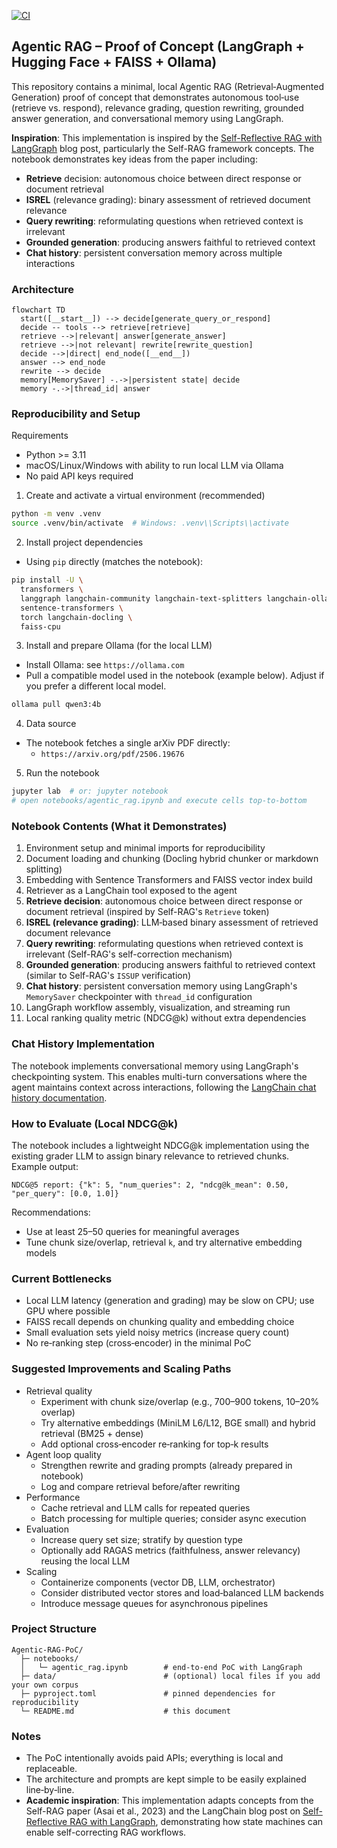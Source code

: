 [![CI](https://github.com/ZeleMate/Agentic-RAG-PoC/actions/workflows/ci.yaml/badge.svg?branch=main)](https://github.com/ZeleMate/Agentic-RAG-PoC/actions/workflows/ci.yaml)

## Agentic RAG – Proof of Concept (LangGraph + Hugging Face + FAISS + Ollama)

This repository contains a minimal, local Agentic RAG (Retrieval‑Augmented Generation) proof of concept that demonstrates autonomous tool‑use (retrieve vs. respond), relevance grading, question rewriting, grounded answer generation, and conversational memory using LangGraph.

**Inspiration**: This implementation is inspired by the [Self-Reflective RAG with LangGraph](https://blog.langchain.com/agentic-rag-with-langgraph/) blog post, particularly the Self-RAG framework concepts. The notebook demonstrates key ideas from the paper including:
- **Retrieve** decision: autonomous choice between direct response or document retrieval
- **ISREL** (relevance grading): binary assessment of retrieved document relevance
- **Query rewriting**: reformulating questions when retrieved context is irrelevant
- **Grounded generation**: producing answers faithful to retrieved context
- **Chat history**: persistent conversation memory across multiple interactions

### Architecture

```mermaid
flowchart TD
  start([__start__]) --> decide[generate_query_or_respond]
  decide -- tools --> retrieve[retrieve]
  retrieve -->|relevant| answer[generate_answer]
  retrieve -->|not relevant| rewrite[rewrite_question]
  decide -->|direct| end_node([__end__])
  answer --> end_node
  rewrite --> decide
  memory[MemorySaver] -.->|persistent state| decide
  memory -.->|thread_id| answer
```

### Reproducibility and Setup

Requirements
- Python >= 3.11
- macOS/Linux/Windows with ability to run local LLM via Ollama
- No paid API keys required

1) Create and activate a virtual environment (recommended)
```bash
python -m venv .venv
source .venv/bin/activate  # Windows: .venv\\Scripts\\activate
```

2) Install project dependencies
- Using `pip` directly (matches the notebook):
```bash
pip install -U \
  transformers \
  langgraph langchain-community langchain-text-splitters langchain-ollama \
  sentence-transformers \
  torch langchain-docling \
  faiss-cpu
```

3) Install and prepare Ollama (for the local LLM)
- Install Ollama: see `https://ollama.com`
- Pull a compatible model used in the notebook (example below). Adjust if you prefer a different local model.
```bash
ollama pull qwen3:4b
```

4) Data source
- The notebook fetches a single arXiv PDF directly:
  - `https://arxiv.org/pdf/2506.19676`

5) Run the notebook
```bash
jupyter lab  # or: jupyter notebook
# open notebooks/agentic_rag.ipynb and execute cells top-to-bottom
```

### Notebook Contents (What it Demonstrates)
1. Environment setup and minimal imports for reproducibility
2. Document loading and chunking (Docling hybrid chunker or markdown splitting)
3. Embedding with Sentence Transformers and FAISS vector index build
4. Retriever as a LangChain tool exposed to the agent
5. **Retrieve decision**: autonomous choice between direct response or document retrieval (inspired by Self-RAG's `Retrieve` token)
6. **ISREL (relevance grading)**: LLM‑based binary assessment of retrieved document relevance
7. **Query rewriting**: reformulating questions when retrieved context is irrelevant (Self-RAG's self-correction mechanism)
8. **Grounded generation**: producing answers faithful to retrieved context (similar to Self-RAG's `ISSUP` verification)
9. **Chat history**: persistent conversation memory using LangGraph's `MemorySaver` checkpointer with `thread_id` configuration
10. LangGraph workflow assembly, visualization, and streaming run
11. Local ranking quality metric (NDCG@k) without extra dependencies

### Chat History Implementation
The notebook implements conversational memory using LangGraph's checkpointing system. This enables multi-turn conversations where the agent maintains context across interactions, following the [LangChain chat history documentation](https://python.langchain.com/docs/how_to/qa_chat_history_how_to/).

### How to Evaluate (Local NDCG@k)
The notebook includes a lightweight NDCG@k implementation using the existing grader LLM to assign binary relevance to retrieved chunks. Example output:
```
NDCG@5 report: {"k": 5, "num_queries": 2, "ndcg@k_mean": 0.50, "per_query": [0.0, 1.0]}
```
Recommendations:
- Use at least 25–50 queries for meaningful averages
- Tune chunk size/overlap, retrieval `k`, and try alternative embedding models

### Current Bottlenecks
- Local LLM latency (generation and grading) may be slow on CPU; use GPU where possible
- FAISS recall depends on chunking quality and embedding choice
- Small evaluation sets yield noisy metrics (increase query count)
- No re‑ranking step (cross‑encoder) in the minimal PoC

### Suggested Improvements and Scaling Paths
- Retrieval quality
  - Experiment with chunk size/overlap (e.g., 700–900 tokens, 10–20% overlap)
  - Try alternative embeddings (MiniLM L6/L12, BGE small) and hybrid retrieval (BM25 + dense)
  - Add optional cross‑encoder re‑ranking for top‑k results
- Agent loop quality
  - Strengthen rewrite and grading prompts (already prepared in notebook)
  - Log and compare retrieval before/after rewriting
- Performance
  - Cache retrieval and LLM calls for repeated queries
  - Batch processing for multiple queries; consider async execution
- Evaluation
  - Increase query set size; stratify by question type
  - Optionally add RAGAS metrics (faithfulness, answer relevancy) reusing the local LLM
- Scaling
  - Containerize components (vector DB, LLM, orchestrator)
  - Consider distributed vector stores and load‑balanced LLM backends
  - Introduce message queues for asynchronous pipelines

### Project Structure
```
Agentic-RAG-PoC/
  ├─ notebooks/
  │   └─ agentic_rag.ipynb        # end‑to‑end PoC with LangGraph
  ├─ data/                        # (optional) local files if you add your own corpus
  ├─ pyproject.toml               # pinned dependencies for reproducibility
  └─ README.md                    # this document
```

### Notes
- The PoC intentionally avoids paid APIs; everything is local and replaceable.
- The architecture and prompts are kept simple to be easily explained line‑by‑line.
- **Academic inspiration**: This implementation adapts concepts from the Self-RAG paper (Asai et al., 2023) and the LangChain blog post on [Self-Reflective RAG with LangGraph](https://blog.langchain.com/agentic-rag-with-langgraph/), demonstrating how state machines can enable self-correcting RAG workflows.
